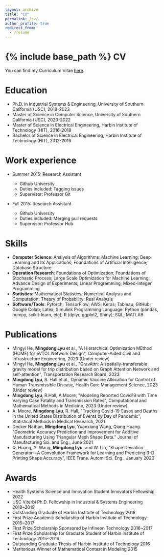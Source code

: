 ```yaml
---
layout: archive
title: "CV"
permalink: /cv/
author_profile: true
redirect_from:
  - /resume
---
```


{% include base_path %}
CV
======
You can find my Curriculum Vitae [here](.../assets/).

Education
======
- Ph.D. in Industrial Systems & Engineering, University of Southern California (USC), 2018-2023
- Master of Science in Computer Science, University of Southern California (USC), 2020-2022
- Master of Science in Electrical Engineering, Harbin Institute of Technology (HIT), 2016-2018
- Bachelor of Science in Electrical Engineering, Harbin Institute of Technology (HIT), 2012-2016
  
Work experience
======
* Summer 2015: Research Assistant
  * Github University
  * Duties included: Tagging issues
  * Supervisor: Professor Git

* Fall 2015: Research Assistant
  * Github University
  * Duties included: Merging pull requests
  * Supervisor: Professor Hub
  
Skills
======
* **Computer Science**: Analysis of Algorithms; Machine Learning; Deep Learning and Its Applications; Foundations of Artificial Intelligence; Database Structure
* **Operation Research**: Foundations of Optimization; Foundations of Stochastic Process; Large Scale Optimization for Machine Learning; Advance Design of Experiments; Linear Programming; Mixed-Integer Programming
* **Statistics**: Mathematical Statistics; Numerical Analysis and Computation; Theory of Probability; Real Analysis
* **Software/Tools**: Pytorch; TensorFlow; AWS; Keras; Tableau; GitHub; Google Colab; Latex; Simulink Programming Language: Python (pandas, numpy, scikit-learn, etc); R (dplyr, ggplot2, Shiny); SQL; MATLAB

Publications
======
* Mingyi He, **Mingdong Lyu** et al., "A Hierarchical Optimization MEthod (HOME) for eVTOL Network Design", Computer-Aided Civil and Infrastructure Engineering, 2023 (Under review) 
* Mingyi He, **Mingdong Lyu** et al., "GravAttn: A spatially-transferable gravity model for trip distribution based on Graph Attention Network and self-attention", Transportation Research Board, 2023 
* **Mingdong Lyu**, R. Hall et al., Dynamic Vaccine Allocation for Control of Human Transmissible Disease, Health Care Management Science, 2023 (Under review)
* **Mingdong Lyu**, R.Hall, A.Moore, "Modeling Reported Covid19 with Time Varying Case Fatality and Transmission Rates", Computational and Mathematical Methods in Medicine, 2023 (Under review)
* A. Moore, **Mingdong Lyu**, R. Hall, "Tracking Covid-19 Cases and Deaths in the United States Distribution of Events by Day of Pandemic", Statistical Methods in Medical Research, 2021
* Decker Nathan, **Mingdong Lyu**, Yuanxiang Wang, Qiang Huang. "Geometric Accuracy Prediction and Improvement for Additive Manufacturing Using Triangular Mesh Shape Data." Journal of Manufacturing Sci. and Eng., June 2021
* Q. Huang, Y. Wang, **Mingdong Lyu**, and W. Lin, "Shape Deviation Generator—A Convolution Framework for Learning and Predicting 3-D Printing Shape Accuracy", IEEE Trans. Autom. Sci. Eng., January 2020
  
<!---
  <ul>{% for post in site.publications %}
    {% include archive-single-cv.html %}
  {% endfor %}</ul>
--->

Awards
======
* Health Systems Science and Innovation Student Innovators Fellowship 2022
* USC Viterbi Ph.D. Fellowship in Industrial & Systems Engineering 2018~2019
* Outstanding Graduate of Harbin Institute of Technology 2018
* First Prize Academic Scholarship of Harbin Institute of Technology 2016~2017
* First Prize Scholarship Sponsored by Infineon Technology 2016~2017
* First Prize Scholarship for Graduate Student of Harbin Institute of Technology 2015~2016
* Outstanding Graduate Thesis of Harbin Institute of Technology 2016
* Meritorious Winner of Mathematical Contest in Modeling 2015
<!---
Talks
======
  <ul>{% for post in site.talks %}
    {% include archive-single-talk-cv.html %}
  {% endfor %}</ul>
  
Teaching
======
  <ul>{% for post in site.teaching %}
    {% include archive-single-cv.html %}
  {% endfor %}</ul>
  
Service and leadership
======
* Currently signed in to 43 different slack teams
--->
